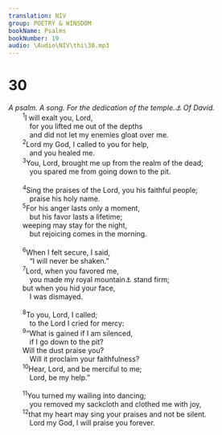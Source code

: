 ```yaml
---
translation: NIV
group: POETRY & WINSDOM
bookName: Psalms 
bookNumber: 19
audio: \Audio\NIV\thi\30.mp3
---
```


<div class="title"><h1>30</h1><i>A psalm. A song. For the dedication of the temple.<a data-toggle="tooltip" data-placement="bottom" title="Title: Or palace">⚓</a> Of David.</i></div>
<span class="verse thi_30_1">  <sup>1</sup>I will exalt you, Lord, <br/>   for you lifted me out of the depths <br/>   and did not let my enemies gloat over me. <br/></span>
<span class="verse thi_30_2">  <sup>2</sup>Lord my God, I called to you for help, <br/>   and you healed me. <br/></span>
<span class="verse thi_30_3">  <sup>3</sup>You, Lord, brought me up from the realm of the dead; <br/>   you spared me from going down to the pit. <br/><br/></span>
<span class="verse thi_30_4">  <sup>4</sup>Sing the praises of the Lord, you his faithful people; <br/>   praise his holy name. <br/></span>
<span class="verse thi_30_5">  <sup>5</sup>For his anger lasts only a moment, <br/>   but his favor lasts a lifetime; <br/>  weeping may stay for the night, <br/>   but rejoicing comes in the morning. <br/><br/></span>
<span class="verse thi_30_6">  <sup>6</sup>When I felt secure, I said, <br/>   “I will never be shaken.” <br/></span>
<span class="verse thi_30_7">  <sup>7</sup>Lord, when you favored me, <br/>   you made my royal mountain<a data-toggle="tooltip" data-placement="bottom" title="That is, Mount Zion">⚓</a> stand firm; <br/>  but when you hid your face, <br/>   I was dismayed. <br/><br/></span>
<span class="verse thi_30_8">  <sup>8</sup>To you, Lord, I called; <br/>   to the Lord I cried for mercy: <br/></span>
<span class="verse thi_30_9">  <sup>9</sup>“What is gained if I am silenced, <br/>   if I go down to the pit? <br/>  Will the dust praise you? <br/>   Will it proclaim your faithfulness? <br/></span>
<span class="verse thi_30_10">  <sup>10</sup>Hear, Lord, and be merciful to me; <br/>   Lord, be my help.” <br/><br/></span>
<span class="verse thi_30_11">  <sup>11</sup>You turned my wailing into dancing; <br/>   you removed my sackcloth and clothed me with joy, <br/></span>
<span class="verse thi_30_12">  <sup>12</sup>that my heart may sing your praises and not be silent. <br/>   Lord my God, I will praise you forever. <br/></span>
